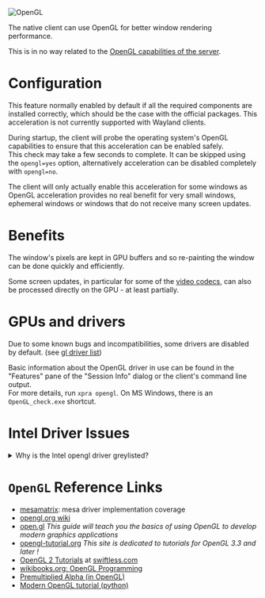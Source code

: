 ![OpenGL](../images/icons/opengl.png)

The native client can use OpenGL for better window rendering performance.

This is in no way related to the [OpenGL capabilities of the server](OpenGL.md).


# Configuration
This feature normally enabled by default if all the required components are installed correctly, which should be the case with the official packages.
This acceleration is not currently supported with Wayland clients.

During startup, the client will probe the operating system's OpenGL capabilities to ensure that this acceleration can be enabled safely.\
This check may take a few seconds to complete. It can be skipped using the `opengl=yes` option, alternatively acceleration can be disabled completely with `opengl=no`.

The client will only actually enable this acceleration for some windows as OpenGL acceleration provides no real benefit for very small windows, ephemeral windows or windows that do not receive many screen updates.


# Benefits
The window's pixels are kept in GPU buffers and so re-painting the window can be done quickly and efficiently.

Some screen updates, in particular for some of the [video codecs](Encodings.md), can also be processed directly on the GPU - at least partially.


# GPUs and drivers
Due to some known bugs and incompatibilities, some drivers are disabled by default. (see [gl driver list](https://github.com/Xpra-org/xpra/blob/master/xpra/opengl/drivers.py))

Basic information about the OpenGL driver in use can be found in the "Features" pane of the "Session Info" dialog or the client's command line output.\
For more details, run `xpra opengl`. On MS Windows, there is an `OpenGL_check.exe` shortcut.


# Intel Driver Issues
<details>
  <summary>Why is the Intel opengl driver greylisted?</summary>

Because it doesn't work very well.
See:
* [#1367 enable more opengl chipsets](https://github.com/Xpra-org/xpra/issues/1367)
* [#1233 whitelist some more intel chipsets](https://github.com/Xpra-org/xpra/issues/1233)
* [#1364 painting random window as solid white upon connection](https://github.com/Xpra-org/xpra/issues/1364)
* window resizing problems: [#1469](https://github.com/Xpra-org/xpra/issues/1469) / [#1468](https://github.com/Xpra-org/xpra/issues/1468)
* [#1050 fullscreen crash on win32](https://github.com/Xpra-org/xpra/issues/1050)
* [#1024 `glTexParameteri` error](https://github.com/Xpra-org/xpra/issues/1024)
* [#968 rendering dimensions](https://github.com/Xpra-org/xpra/issues/968)
* [#809 rendering fails](https://github.com/Xpra-org/xpra/issues/809)
* OSX crashes: [#808](https://github.com/Xpra-org/xpra/issues/808) / [#563](https://github.com/Xpra-org/xpra/issues/563) / [#1087](https://github.com/Xpra-org/xpra/issues/1087)
* [#745 windows greyed out](https://github.com/Xpra-org/xpra/issues/745)
* [#565 Linux opengl errors](https://github.com/Xpra-org/xpra/issues/565)
* [#147 original feature ticket - odd behaviour already reported](https://github.com/Xpra-org/xpra/issues/147)
* [#1358 glclear bug in driver](https://github.com/Xpra-org/xpra/issues/1358)
* [#1362 high cpu usage due to non-opengl rendering](https://github.com/Xpra-org/xpra/issues/1362)
* [#3633 Windows→Windows connection: unwanted window transparency](https://github.com/Xpra-org/xpra/issues/3633)
</details>

# `OpenGL` Reference Links
* [mesamatrix](https://mesamatrix.net/): mesa driver implementation coverage
* [opengl.org wiki](https://www.opengl.org/wiki/Main_Page)
* [open.gl](http://open.gl/) _This guide will teach you the basics of using OpenGL to develop modern graphics applications_
* [opengl-tutorial.org](http://www.opengl-tutorial.org/) _This site is dedicated to tutorials for OpenGL 3.3 and later !_
* [OpenGL 2 Tutorials](http://www.swiftless.com/opengltuts.html) at [swiftless.com](http://www.swiftless.com)
* [wikibooks.org: OpenGL Programming](http://en.wikibooks.org/wiki/OpenGL_Programming)
* [Premultiplied Alpha (in OpenGL)](http://blog.rarepebble.com/111/premultiplied-alpha-in-opengl/)
* [Modern OpenGL tutorial (python)](http://www.labri.fr/perso/nrougier/teaching/opengl/)
